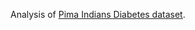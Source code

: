 Analysis of [Pima Indians Diabetes dataset](https://www.kaggle.com/datasets/uciml/pima-indians-diabetes-database/data).
